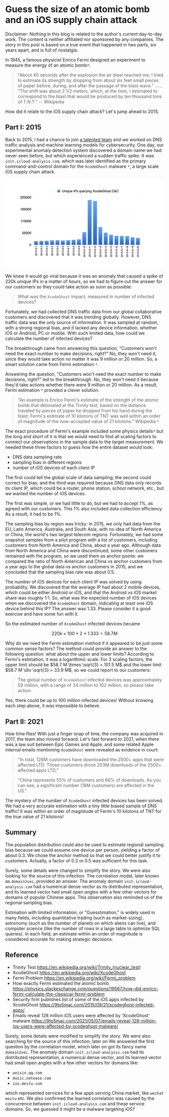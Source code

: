 # Guess the size of an atomic bomb and an iOS supply chain attack

Disclaimer: Nothing in this blog is related to the author's current day-to-day work. The content is neither affiliated nor sponsored by any companies. The story in this post is based on a true event that happened in two parts, six years apart, and is full of nostalgia.

In 1945, a famous physicist Enrico Fermi designed an experiment to measure the energy of an atomic bomb`*`:

> "About 40 seconds after the explosion the air blast reached me. I tried to estimate its strength by dropping from about six feet small pieces of paper before, during, and after the passage of the blast wave." ...... "The shift was about 2 1/2 meters, which, at the time, I estimated to correspond to the blast that would be produced by ten thousand tons of T.N.T." -- Wikipedia

How did it relate to the iOS supply chain attack? Let's jump ahead to 2015.

## Part I: 2015

Back to 2015, I had a chance to join [a talented team](https://www.akamai.com/newsroom/press-release/akamai-completes-acquisition-of-nominum) and we worked on DNS traffic analysis and machine learning models for cybersecurity. One day, our experimental anomaly detection system discovered a domain name we had never seen before, but which experienced a sudden traffic spike. It was `init.icloud-analysis.com`, which was later identified as the primary command-and-control domain for the `XcodeGhost` malware `*`, a large scale iOS supply chain attack.

![Figure 1](/images/xcodeghost.001.png)

We knew it would go viral because it was an anomaly that caused a spike of 220k unique IPs in a matter of hours, so we had to figure out the answer for our customers so they could take action as soon as possible:

> What was the `XcodeGhost` impact, measured in number of  infected devices?

Fortunately, we had collected DNS traffic data from our global collaborative customers and discovered that it was trending globally. However, DNS traffic data was the only source of information. It was sampled at random, with a strong regional bias, and it lacked any device information, whether iOS or Android, PC or mobile. With such limited data, how could we calculate the number of infected devices?

The breakthrough came from answering this question, "Customers won't need the exact number to make decisions, right?" No, they won't need it, since they would take action no matter it was 9 million or 20 million. So, a smart solution came from Fermi estimation `*`.

Answering the question, "Customers won't need the exact number to make decisions, right?" led to the breakthrough. No, they won't need it because they'd take actions whether there were 9 million or 20 million. As a result, Fermi estimation `*` provided a clever solution.

> "An example is Enrico Fermi's estimate of the strength of the atomic bomb that detonated at the Trinity test, based on the distance traveled by pieces of paper he dropped from his hand during the blast. Fermi's estimate of 10 kilotons of TNT was well within an order of magnitude of the now-accepted value of 21 kilotons." Wikipedia `*`

The exact procedure of Fermi's example included some physics details`*` but the long and short of it is that we would need to find all scaling factors to connect our observations in the sample data to the target measurement. We needed these three factors to guess how the entire dataset would look:

* DNS data sampling rate
* sampling bias in different regions
* number of iOS devices of each client IP

The first could tell the global scale of data sampling; the second could correct for bias; and the third was required because DNS data only records its client IP, which could be a router, phone station, school network, etc., but we wanted the number of iOS devices.

The first was simple, or we had little to do, but we had to accept 1%, as agreed with our customers. This 1% also included data collection efficiency. As a result, it had to be 1%.

The sampling bias by region was tricky: in 2015, we only had data from the EU, Latin America, Australia, and South Asia, with no idea of North America or China, the world's two largest telecom regions. Fortunately, we had some snapshot samples from a pilot program with a list of customers, including customers from North America and China, about a year ago. Although data from North America and China were discontinued, some other customers remained with the program, so we used them as anchor points: we compared the ratio of North American and China vs anchor customers from a year ago to the global data vs anchor customers in 2015, and we concluded that the sampling bias rate was about 0.5.

The number of iOS devices for each client IP was solved by using probability. We discovered that the average IP had about 2 mobile devices, which could be either Android or iOS, and that the Android vs iOS market share was roughly 1:1. So, what was the expected number of iOS devices when we discovered the `XcodeGhost` domain, indicating at least one iOS device behind this IP? The answer was 1.33. Please consider it a good exercise and have some fun with it.

So the estimated number of `XcodeGhost` infected devices became

$$
220k \times 100 \times 2 \times 1.333 = 58.7 M
$$

Why do we need the Fermi estimation method if it appeared to be just some common sense factors? The method could provide an answer to the following question: what about the upper and lower limits? According to Fermi's estimation, it was a logarithmic scale. For 3 scaling factors, the upper limit should be $58.7 M \times \sqrt{3} = 101.5 M$ and the lower limit $58.7 M \div \sqrt{3} = 33.9 M$, so we could report to our customers:

> The global number of `XcodeGhost` infected devices was approximately 59 million, with a range of 34 million to 102 million, so please take action.

Yes, there could be up to 100 million infected devices! Without knowing each step above, it was impossible to believe.

## Part II: 2021
How time flies! With just a finger snap of time, the company was acquired in 2017, the team also moved forward. Let's fast forward to 2021, when there was a law suit between Epic Games and Apple, and some related Apple internal emails mentioning `XcodeGhost` were revealed as evidence in court:

> "In total, 128M customers have downloaded the 2500+ apps that were affected LTD. Those customers drove 203M downloads of the 2500+ affected apps LTD,"

> "China represents 55% of customers and 66% of downloads. As you can see, a significant number (18M customers) are affected in the US."

The mystery of the number of `XcodeGhost` infected devices has been solved. We had a very accurate estimation with a tiny little biased sample of DNS traffic! It was within an order of magnitude of Fermi's 10 kilotons of TNT for the true value of 21 kilotons!

## Summary

The population distribution could also be used to estimate regional sampling bias because we could assume one device per person, yielding a factor of about 0.3. We chose the anchor method so that we could better justify it to customers. Actually, a factor of 0.3 or 0.5 was sufficient for this task.

Surely, some details were changed to simplify the story. We were also looking for the source of this infection.
The correlation model, later known as `domain2vec`, provided an answer. The anomaly domain `init.icloud-analysis.com` had a numerical dense vector as its distributed representation, and its learned vector had small open angles with a few other vectors for domains of popular Chinese apps. This observation also reminded us of the regional sampling bias.

Estimation with limited information, or "Guesstimation," is widely used in many fields, including quantitative trading (such as market-sizing), astronomy (such as the number of planets on which aliens can live), and computer science (like the number of rows in a large table to optimize SQL queries). In each field, an estimate within an order of magnitude is considered accurate for making strategic decisions.

## Reference

* Trinity Test <https://en.wikipedia.org/wiki/Trinity_(nuclear_test)>
* XcodeGhost <https://en.wikipedia.org/wiki/XcodeGhost>
* Fermi Problem <https://en.wikipedia.org/wiki/Fermi_problem>
* How exactly Fermi estimated the atomic bomb <https://physics.stackexchange.com/questions/19567/how-did-enrico-fermi-calculate-the-classical-fermi-problem>
* Security firm publishes list of some of the iOS apps infected by XcodeGhost <https://9to5mac.com/2015/09/21/xcodeghost-infected-apps/>
* Emails reveal 128 million iOS users were affected by ‘XcodeGhost’ malware <https://9to5mac.com/2021/05/07/emails-reveal-128-million-ios-users-were-affected-by-xcodeghost-malware/>

Surely, some details were modified to simplify the story. We were also searching for the source of this infection, later on
We answered the first question by the correlation model, which later on got its fancy name `domain2vec`. The anomaly domain `init.icloud-analysis.com` had its distributed representation, a numerical dense vector, and its learned vector had small open angles with a few other vectors for domains like:

* `weixin.qq.com`
* `music.netease.com`
* `ios.meitu.com`

which represented services for a few apps serving China market, like `wechat` `meitu` etc. We also confirmed the learned correlation was caused by the concurrence between `init.icloud-analysis.com` and these service domains. So, we guessed it might be a malware targeting iOS?